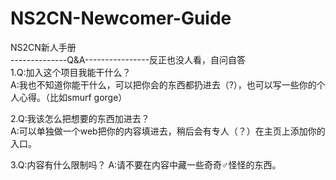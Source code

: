 # NS2CN-Newcomer-Guide  
NS2CN新人手册  
--------------Q&A----------------反正也没人看，自问自答    
1.Q:加入这个项目我能干什么？  
  A:我也不知道你能干什么，可以把你会的东西都扔进去（?），也可以写一些你的个人心得。（比如smurf gorge）  
  
2.Q:我该怎么把想要的东西加进去？  
 A:可以单独做一个web把你的内容填进去，稍后会有专人（？）在主页上添加你的入口。  
 
3.Q:内容有什么限制吗？
  A:请不要在内容中藏一些奇奇♂怪怪的东西。  
  
